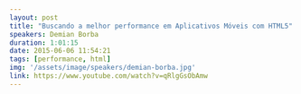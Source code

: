 ```yaml
---
layout: post
title: "Buscando a melhor performance em Aplicativos Móveis com HTML5"
speakers: Demian Borba
duration: 1:01:15
date: 2015-06-06 11:54:21
tags: [performance, html]
img: '/assets/image/speakers/demian-borba.jpg'
link: https://www.youtube.com/watch?v=qRlgGsObAmw
---
```

